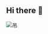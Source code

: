 ## Hi there 👋

<!--
**twjNB13/twjNB13** is a ✨ _special_ ✨ repository because its `README.md` (this file) appears on your GitHub profile.

Here are some ideas to get you started:

- 🔭 I’m currently working on ...
- 🌱 I’m currently learning ...
- 👯 I’m looking to collaborate on ...
- 🤔 I’m looking for help with ...
- 💬 Ask me about ...
- 📫 How to reach me: ...
- 😄 Pronouns: ...
- ⚡ Fun fact: ...
-->
![吊](https://github.com/user-attachments/assets/5c1da286-dcf3-46c4-ac51-fbf2d2a4c2ee)
